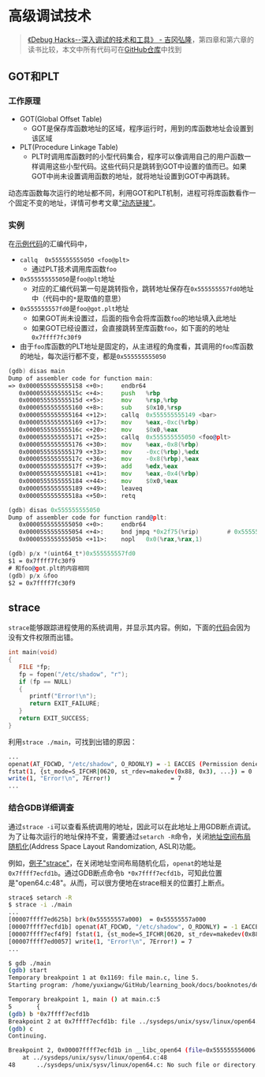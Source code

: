 # 高级调试技术

> [《Debug Hacks--深入调试的技术和工具》 - 吉冈弘隆](https://1drv.ms/b/s!AkcJSyT7tq80clf1-pjOCricrUs?e=xIJL0b)，第四章和第六章的读书比较，本文中所有代码可在[GitHub仓库](https://github.com/LittleBee1024/learning_book/tree/main/docs/booknotes/debug_hacks/advance/code)中找到

## GOT和PLT
### 工作原理

* GOT(Global Offset Table)
    * GOT是保存库函数地址的区域，程序运行时，用到的库函数地址会设置到该区域
* PLT(Procedure Linkage Table)
    * PLT时调用库函数时的小型代码集合，程序可以像调用自己的用户函数一样调用这些小型代码。这些代码只是跳转到GOT中设置的值而已。如果GOT中尚未设置调用函数的地址，就将地址设置到GOT中再跳转。

动态库函数每次运行的地址都不同，利用GOT和PLT机制，进程可将库函数看作一个固定不变的地址，详情可参考文章["动态链接"](../../cxydzwxy/link/dynamic)。

### 实例
在[示例代码](./code/GOT_PLT/main.c)的汇编代码中，

* `callq  0x555555555050 <foo@plt>`
    * 通过PLT技术调用库函数`foo`
* `0x555555555050`是`foo@plt`地址
    * 对应的汇编代码第一句是跳转指令，跳转地址保存在`0x555555557fd0`地址中（代码中的`*`是取值的意思）
* `0x555555557fd0`是`foo@got.plt`地址
    * 如果GOT尚未设置过，后面的指令会将库函数`foo`的地址填入此地址
    * 如果GOT已经设置过，会直接跳转至库函数`foo`，如下面的的地址`0x7ffff7fc30f9`
* 由于`foo`库函数的PLT地址是固定的，从主进程的角度看，其调用的`foo`库函数的地址，每次运行都不变，都是`0x555555555050`
```asm
(gdb) disas main
Dump of assembler code for function main:
=> 0x0000555555555158 <+0>:     endbr64 
   0x000055555555515c <+4>:     push   %rbp
   0x000055555555515d <+5>:     mov    %rsp,%rbp
   0x0000555555555160 <+8>:     sub    $0x10,%rsp
   0x0000555555555164 <+12>:    callq  0x555555555149 <bar>
   0x0000555555555169 <+17>:    mov    %eax,-0xc(%rbp)
   0x000055555555516c <+20>:    mov    $0x0,%eax
   0x0000555555555171 <+25>:    callq  0x555555555050 <foo@plt>
   0x0000555555555176 <+30>:    mov    %eax,-0x8(%rbp)
   0x0000555555555179 <+33>:    mov    -0xc(%rbp),%edx
   0x000055555555517c <+36>:    mov    -0x8(%rbp),%eax
   0x000055555555517f <+39>:    add    %edx,%eax
   0x0000555555555181 <+41>:    mov    %eax,-0x4(%rbp)
   0x0000555555555184 <+44>:    mov    $0x0,%eax
   0x0000555555555189 <+49>:    leaveq 
   0x000055555555518a <+50>:    retq 

(gdb) disas 0x555555555050
Dump of assembler code for function rand@plt:
   0x0000555555555050 <+0>:     endbr64 
   0x0000555555555054 <+4>:     bnd jmpq *0x2f75(%rip)        # 0x555555557fd0 <foo@got.plt>
   0x000055555555505b <+11>:    nopl   0x0(%rax,%rax,1)

(gdb) p/x *(uint64_t*)0x555555557fd0
$1 = 0x7ffff7fc30f9
# 和foo@got.plt的内容相同
(gdb) p/x &foo
$2 = 0x7ffff7fc30f9
```

## strace

`strace`能够跟踪进程使用的系统调用，并显示其内容。例如，下面的[代码](./code/strace/main.c)会因为没有文件权限而出错。

```cpp
int main(void)
{
   FILE *fp;
   fp = fopen("/etc/shadow", "r");
   if (fp == NULL)
   {
      printf("Error!\n");
      return EXIT_FAILURE;
   }
   return EXIT_SUCCESS;
}
```

利用`strace ./main`，可找到出错的原因：
```bash
...
openat(AT_FDCWD, "/etc/shadow", O_RDONLY) = -1 EACCES (Permission denied)
fstat(1, {st_mode=S_IFCHR|0620, st_rdev=makedev(0x88, 0x3), ...}) = 0
write(1, "Error!\n", 7Error!)                 = 7
...
```

### 结合GDB详细调查
通过`strace -i`可以查看系统调用的地址，因此可以在此地址上用GDB断点调试。为了让每次运行的地址保持不变，需要通过`setarch -R`命令，关闭[地址空间布局随机化](https://stackoverflow.com/questions/17044529/how-to-debug-with-strace-i-when-everytime-address-is-different)(Address Space Layout Randomization, ASLR)功能。

例如，[例子"strace"](https://github.com/LittleBee1024/learning_book/tree/main/docs/booknotes/debug_hacks/advance/code/strace)，在关闭地址空间布局随机化后，`openat`的地址是`0x7ffff7ecfd1b`。通过GDB断点命令`b *0x7ffff7ecfd1b`，可知此位置是"open64.c:48"。从而，可以很方便地在strace相关的位置打上断点。

```bash
strace$ setarch -R
$ strace -i ./main
...
[00007ffff7ed625b] brk(0x55555557a000)  = 0x55555557a000
[00007ffff7ecfd1b] openat(AT_FDCWD, "/etc/shadow", O_RDONLY) = -1 EACCES (Permission denied)
[00007ffff7ecf4f9] fstat(1, {st_mode=S_IFCHR|0620, st_rdev=makedev(0x88, 0x3), ...}) = 0
[00007ffff7ed0057] write(1, "Error!\n", 7Error!) = 7
...

$ gdb ./main
(gdb) start
Temporary breakpoint 1 at 0x1169: file main.c, line 5.
Starting program: /home/yuxiangw/GitHub/learning_book/docs/booknotes/debug_hacks/advance/code/strace/main 

Temporary breakpoint 1, main () at main.c:5
5       {
(gdb) b *0x7ffff7ecfd1b
Breakpoint 2 at 0x7ffff7ecfd1b: file ../sysdeps/unix/sysv/linux/open64.c, line 48.
(gdb) c
Continuing.

Breakpoint 2, 0x00007ffff7ecfd1b in __libc_open64 (file=0x555555556006 "/etc/shadow", oflag=0)
    at ../sysdeps/unix/sysv/linux/open64.c:48
48      ../sysdeps/unix/sysv/linux/open64.c: No such file or directory.
```

